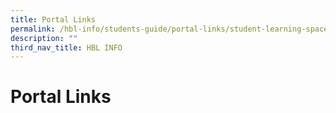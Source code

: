 ```yaml
---
title: Portal Links
permalink: /hbl-info/students-guide/portal-links/student-learning-space-sls
description: ""
third_nav_title: HBL INFO
---
```

**Portal Links**
================

